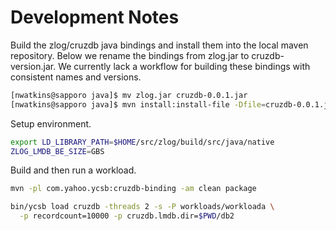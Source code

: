 # Development Notes

Build the zlog/cruzdb java bindings and install them into the local maven
repository. Below we rename the bindings from zlog.jar to cruzdb-version.jar. We
currently lack a workflow for building these bindings with consistent names and
versions.

```bash
[nwatkins@sapporo java]$ mv zlog.jar cruzdb-0.0.1.jar
[nwatkins@sapporo java]$ mvn install:install-file -Dfile=cruzdb-0.0.1.jar -DgroupId=com.cruzdb -DartifactId=cruzdb -Dversion=0.0.1 -Dpackaging=jar
```

Setup environment.

```bash
export LD_LIBRARY_PATH=$HOME/src/zlog/build/src/java/native
ZLOG_LMDB_BE_SIZE=GBS
```

Build and then run a workload.

```bash
mvn -pl com.yahoo.ycsb:cruzdb-binding -am clean package

bin/ycsb load cruzdb -threads 2 -s -P workloads/workloada \
  -p recordcount=10000 -p cruzdb.lmdb.dir=$PWD/db2 
```
